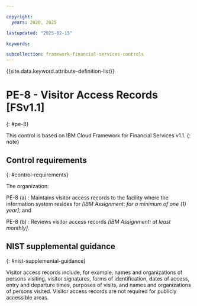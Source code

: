 ```yaml
---

copyright:
  years: 2020, 2025

lastupdated: "2025-02-15"

keywords:

subcollection: framework-financial-services-controls
---
```


{{site.data.keyword.attribute-definition-list}}

               
# PE-8 - Visitor Access Records [FSv1.1]
{: #pe-8}

This control is based on IBM Cloud Framework for Financial Services v1.1.
{: note}


## Control requirements
{: #control-requirements}

The organization:

PE-8 (a)
    : Maintains visitor access records to the facility where the information system resides for _[IBM Assignment: for a minimum of one (1) year]_; and

PE-8 (b)
    : Reviews visitor access records _[IBM Assignment: at least monthly]_.

## NIST supplemental guidance
{: #nist-supplemental-guidance}

Visitor access records include, for example, names and organizations of persons visiting, visitor signatures, forms of identification, dates of access, entry and departure times, purposes of visits, and names and organizations of persons visited. Visitor access records are not required for publicly accessible areas.






